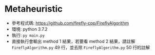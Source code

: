 # Metaheuristic
* 參考程式碼: https://github.com/firefly-cpp/FireflyAlgorithm
* 環境: python 3.7.2
* 執行: `py main.py`
* 直接執行會輸出 method 1 結果，若要看 method 2 結果，請註解 `FireflyAlgorithm.py` 49 行，並去除 `FireflyAlgorithm.py` 50 行的註解
